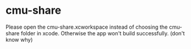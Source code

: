 # cmu-share

Please open the cmu-share.xcworkspace instead of choosing the cmu-share folder in xcode. Otherwise the app won't build successfully. (don't know why)
